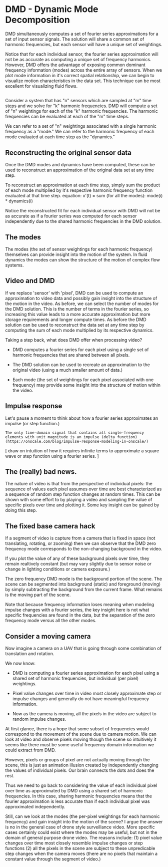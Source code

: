 # DMD - Dynamic Mode Decomposition

DMD simultaneously computes a set of fourier series approximations for
a set of input sensor signals. The solution will share a common set of
harmonic frequencies, but each sensor will have a unique set of
weightings.

Notice that for each individual sensor, the fourier series
approximation will not be as accurate as computing a unique set of
frequency harmonics.  However, DMD offers the advantage of exposing
common dominant frequency information (modes) across the entire array
of sensors.  When we plot mode information in it's correct spatial
relationship, we can begin to visualize motion characteristics in the
data set.  This technique can be most excellent for visualizing fluid
flows.

##

Consider a system that has "n" sensors which are sampled at "m" time
steps and we solve for "k" harmonic frequencies.  DMD will compute a
set of "n" weightings for each of the "k" harmonic frequencies.  The
harmonic frequencies can be evaluated at each of the "m" time steps.

We can refer to a set of "n" weightings associated with a single
harmonic frequency as a "mode."  We can refer to the harmonic
frequency of each mode evaluated at each time step as the "dynamics."

## Reconstructing the original sensor data

Once the DMD modes and dynamics have been computed, these can be used
to reconstruct an approximation of the original data set at any time
step.

To reconstruct an approximation at each time step, simply sum the
product of each mode multiplied by it's respective harmonic frequency
function evaluated at that time step.  equation: x'(t) = sum (for all
the modes): mode(i) * dynamics(i)

Notice the reconstructed fit for each individual sensor with DMD will
not be as accurate as if a fourier series was computed for each sensor
independently due to the shared harmonic frequencies in the DMD
solution.

## The modes

The modes (the set of sensor weightings for each harmonic frequency)
themselves can provide insight into the motion of the system.  In
fluid dynamics the modes can show the structure of the motion of
complex flow systems.

## Video and DMD

If we replace 'sensor' with 'pixel', DMD can be used to compute an
approximation to video data and possibly gain insight into the
structure of the motion in the video.  As before, we can select the
number of modes for the DMD solution.  This is the number of terms in
the fourier series, so increasing this value leads to a more accurate
approximation but more storage requirements and longer compute times.
As before the DMD solution can be used to reconstruct the data set at
any time step by computing the sum of each mode multiplied by its
respective dynamics.

Taking a step back, what does DMD offer when processing video?

* DMD computes a fourier series for each pixel using a single set of
  harmonic frequencies that are shared between all pixels.

* The DMD solution can be used to recreate an approximation to the
  original video (using a much smaller amount of data.)

* Each mode (the set of weightings for each pixel associated with one
  frequency) may provide some insight into the structure of motion
  within the video.

## Impulse response

Let's pause a moment to think about how a fourier series approximates
an impulse (or step function.)

    The only time-domain signal that contains all single-frequency
    elements with unit magnitude is an impulse (delta function)
    (https://onscale.com/blog/impulse-response-modeling-in-onscale/)

[ draw on intuition of how it requires infinite terms to approximate a
square wave or step function using a fourier series. ]

## The (really) bad news.

The nature of video is that from the perspective of individual pixels:
the sequence of values each pixel assumes over time are best
characterized as a sequence of random step function changes at random
times.  This can be shown with some effort to by playing a video and
sampling the value of specific pixels over time and plotting it.  Some
key insight can be gained by doing this step.

## The fixed base camera hack

If a segment of video is capture from a camera that is fixed in space
(not translating, rotating, or zooming) then we can observe that the
DMD zero frequency mode corresponds to the non-changing background in
the video.

If you plot the value of any of these background pixels over time,
they remain realtively constant (but may vary slightly due to sensor
noise or change in lighting conditions or camera exposure.)

The zero frequency DMD mode is the background portion of the scene.
The scene can be segmented into background (static) and foreground
(moving) by simply subtracting the background from the current frame.
What remains is the moving part of the scene.

Note that because frequency information loses meaning when modeling
impulse changes with a fourier series, the key insight here is not
what specific frequencies are found in the data, but the separation of
the zero frequency mode versus all the other modes.

## Consider a moving camera

Now imagine a camera on a UAV that is going through some combination
of translation and rotation.

We now know:

* DMD is computing a fourier series approximation for each pixel using
  a shared set of harmonic frequencies, but individual (per pixel)
  weightings.

* Pixel value changes over time in video most closely approximate step
  or impulse changes and generally do not have meaningful frequency
  information.

* Now as the camera is moving, all the pixels in the video are subject
  to random impulse changes.

At first glance, there is a hope that some subset of frequencies would
correspond to the movement of the scene due to camera motion.  We can
look at video and observe pixels moving though the scene so
intuitively it seems like there must be some useful frequency domain
information we could extract from DMD.

However, pixels or groups of pixel are not actually moving through the
scene, this is just an animation illusion created by independently
changing the values of individual pixels.  Our brain connects the dots
and does the rest.

Thus we need to go back to considering the value of each individual
pixel over time as approximated by DMD using a shared set of harmonic
frequencies.  In this case, sharing harmonic frequencies means that
the fourier approximation is less accurate than if each individual
pixel was approximated independently.

Still, can we look at the modes (the per-pixel weightings for each
harmonic frequency) and gain insight into the motion of the scene?  I
argue the answer is no in the general case of drone style surveillance
video.  More specific cases certainly could exist where the modes may
be useful, but not in the domain of general purpose drone video.  The
reasons include: (1) pixel value changes over time most closely
resemble impulse changes or step functions (2) all the pixels in the
scene are subject to these unpredicable step changes when the camera
moves (there are no pixels that maintain a constant value through the
segment of video.)

